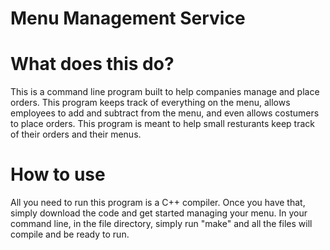 # Menu Management Service

# What does this do?
This is a command line program built to help companies manage and place orders. This program keeps track of everything on the menu, allows employees to add and subtract from the menu, and even
allows costumers to place orders. This program is meant to help small resturants keep track of their orders and their menus. 

# How to use
All you need to run this program is a C++ compiler. Once you have that, simply download the code and get started managing your menu. In your command line, in the file directory, simply run
"make" and all the files will compile and be ready to run.
